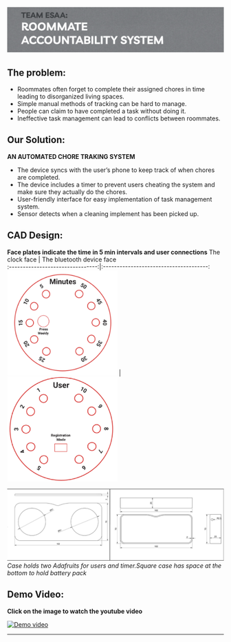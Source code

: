 ![Image](images/Demo/demo-project-header.jpeg)
---
## The problem:
  * Roommates often forget to complete their assigned chores in time leading to disorganized living spaces.
  * Simple manual methods of tracking can be hard to manage.
  * People can claim to have completed a task without doing it.
  * Ineffective task management can lead to conflicts between roommates.

## Our Solution:
__AN AUTOMATED CHORE TRAKING SYSTEM__

  * The device syncs with the user’s phone to keep track of when chores are completed.
  * The device includes a timer to prevent users cheating the system and make sure they actually do the chores.
  * User-friendly interface for easy implementation of task management system.
  * Sensor detects when a cleaning implement has been picked up.

## CAD Design:
__Face plates indicate the time in 5 min intervals and user connections__
The clock face                    |  The bluetooth device face           
:--------------------------------:|:--------------------------------------:
![](images/Demo/clock-face.jpeg)  |  ![](images/Demo/bluetooth-device.jpeg)



![Albuquerque, New Mexico](images/Demo/case-cad.jpeg)
*Case holds two Adafruits for users and timer.Square case has space at the bottom to hold battery pack*






## Demo Video:
__Click on the image to watch the youtube video__

<a href="http://www.youtube.com/watch?feature=player_embedded&v=xfMjQpl58Fs" target="_blank">
 <img src="http://img.youtube.com/vi/xfMjQpl58Fs/hqdefault.jpg" alt="Demo video" width="600" />
</a>


---
<br/><br/>
